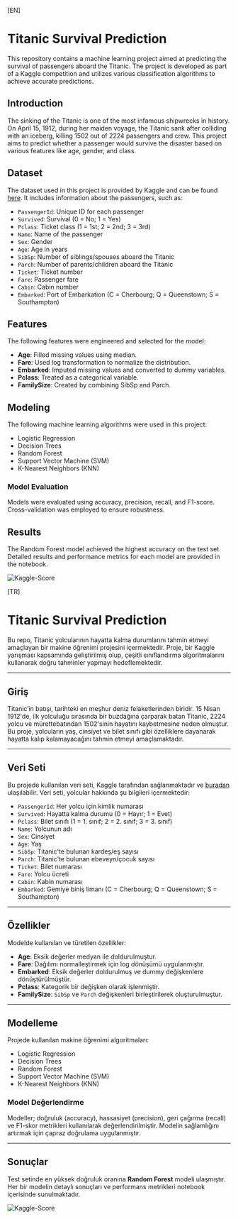[EN]
# Titanic Survival Prediction

This repository contains a machine learning project aimed at predicting the survival of passengers aboard the Titanic. The project is developed as part of a Kaggle competition and utilizes various classification algorithms to achieve accurate predictions.

## Introduction
The sinking of the Titanic is one of the most infamous shipwrecks in history. On April 15, 1912, during her maiden voyage, the Titanic sank after colliding with an iceberg, killing 1502 out of 2224 passengers and crew. This project aims to predict whether a passenger would survive the disaster based on various features like age, gender, and class.

## Dataset
The dataset used in this project is provided by Kaggle and can be found [here](https://www.kaggle.com/competitions/titanic/data). It includes information about the passengers, such as:
- `PassengerId`: Unique ID for each passenger
- `Survived`: Survival (0 = No; 1 = Yes)
- `Pclass`: Ticket class (1 = 1st; 2 = 2nd; 3 = 3rd)
- `Name`: Name of the passenger
- `Sex`: Gender
- `Age`: Age in years
- `SibSp`: Number of siblings/spouses aboard the Titanic
- `Parch`: Number of parents/children aboard the Titanic
- `Ticket`: Ticket number
- `Fare`: Passenger fare
- `Cabin`: Cabin number
- `Embarked`: Port of Embarkation (C = Cherbourg; Q = Queenstown; S = Southampton)

## Features
The following features were engineered and selected for the model:
- **Age**: Filled missing values using median.
- **Fare**: Used log transformation to normalize the distribution.
- **Embarked**: Imputed missing values and converted to dummy variables.
- **Pclass**: Treated as a categorical variable.
- **FamilySize**: Created by combining SibSp and Parch.

## Modeling
The following machine learning algorithms were used in this project:
- Logistic Regression
- Decision Trees
- Random Forest
- Support Vector Machine (SVM)
- K-Nearest Neighbors (KNN)

### Model Evaluation
Models were evaluated using accuracy, precision, recall, and F1-score. Cross-validation was employed to ensure robustness.

## Results
The Random Forest model achieved the highest accuracy on the test set. Detailed results and performance metrics for each model are provided in the notebook.

![Kaggle-Score](https://github.com/user-attachments/assets/402765f5-b07a-4f08-a9ba-3b57bf0045b9)

[TR]
# Titanic Survival Prediction

Bu repo, Titanic yolcularının hayatta kalma durumlarını tahmin etmeyi amaçlayan bir makine öğrenimi projesini içermektedir. Proje, bir Kaggle yarışması kapsamında geliştirilmiş olup, çeşitli sınıflandırma algoritmalarını kullanarak doğru tahminler yapmayı hedeflemektedir.

---

## Giriş
Titanic’in batışı, tarihteki en meşhur deniz felaketlerinden biridir. 15 Nisan 1912'de, ilk yolculuğu sırasında bir buzdağına çarparak batan Titanic, 2224 yolcu ve mürettebatından 1502'sinin hayatını kaybetmesine neden olmuştur. Bu proje, yolcuların yaş, cinsiyet ve bilet sınıfı gibi özelliklere dayanarak hayatta kalıp kalamayacağını tahmin etmeyi amaçlamaktadır.

---

## Veri Seti
Bu projede kullanılan veri seti, Kaggle tarafından sağlanmaktadır ve [buradan](https://www.kaggle.com/competitions/titanic/data) ulaşılabilir. Veri seti, yolcular hakkında şu bilgileri içermektedir:
- `PassengerId`: Her yolcu için kimlik numarası
- `Survived`: Hayatta kalma durumu (0 = Hayır; 1 = Evet)
- `Pclass`: Bilet sınıfı (1 = 1. sınıf; 2 = 2. sınıf; 3 = 3. sınıf)
- `Name`: Yolcunun adı
- `Sex`: Cinsiyet
- `Age`: Yaş
- `SibSp`: Titanic'te bulunan kardeş/eş sayısı
- `Parch`: Titanic'te bulunan ebeveyn/çocuk sayısı
- `Ticket`: Bilet numarası
- `Fare`: Yolcu ücreti
- `Cabin`: Kabin numarası
- `Embarked`: Gemiye biniş limanı (C = Cherbourg; Q = Queenstown; S = Southampton)

---

## Özellikler
Modelde kullanılan ve türetilen özellikler:
- **Age**: Eksik değerler medyan ile doldurulmuştur.
- **Fare**: Dağılımı normalleştirmek için log dönüşümü uygulanmıştır.
- **Embarked**: Eksik değerler doldurulmuş ve dummy değişkenlere dönüştürülmüştür.
- **Pclass**: Kategorik bir değişken olarak işlenmiştir.
- **FamilySize**: `SibSp` ve `Parch` değişkenleri birleştirilerek oluşturulmuştur.

---

## Modelleme
Projede kullanılan makine öğrenimi algoritmaları:
- Logistic Regression
- Decision Trees
- Random Forest
- Support Vector Machine (SVM)
- K-Nearest Neighbors (KNN)

### Model Değerlendirme
Modeller; doğruluk (accuracy), hassasiyet (precision), geri çağırma (recall) ve F1-skor metrikleri kullanılarak değerlendirilmiştir. Modelin sağlamlığını artırmak için çapraz doğrulama uygulanmıştır.

---

## Sonuçlar
Test setinde en yüksek doğruluk oranına **Random Forest** modeli ulaşmıştır. Her bir modelin detaylı sonuçları ve performans metrikleri notebook içerisinde sunulmaktadır.

![Kaggle-Score](https://github.com/user-attachments/assets/402765f5-b07a-4f08-a9ba-3b57bf0045b9)

